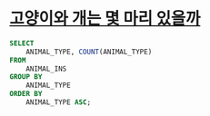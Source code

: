 # [고양이와 개는 몇 마리 있을까](https://programmers.co.kr/learn/courses/30/lessons/59040)

```sql
SELECT
    ANIMAL_TYPE, COUNT(ANIMAL_TYPE)
FROM
    ANIMAL_INS
GROUP BY
    ANIMAL_TYPE
ORDER BY
    ANIMAL_TYPE ASC;
```
